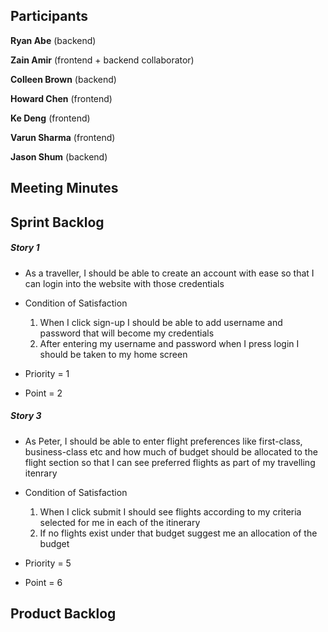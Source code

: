 ## Participants

**Ryan Abe** (backend)

**Zain Amir** (frontend + backend collaborator)

**Colleen Brown** (backend)

**Howard Chen** (frontend)

**Ke Deng** (frontend)

**Varun Sharma** (frontend)

**Jason Shum** (backend)

## Meeting Minutes

## Sprint Backlog

##### Story 1
  - As a traveller, I should be able to create an account with ease so that I can login into the website with those credentials

  - Condition of Satisfaction
      1. When I click sign-up I should be able to add username and password that will become my credentials
      2. After entering my username and password when I press login I should be taken to my home screen

  - Priority = 1
  - Point = 2

##### Story 3
  - As Peter, I should be able to enter flight preferences like first-class, business-class etc and how much of budget should be allocated to the flight section so that I can see preferred flights as part of my travelling itenrary

  - Condition of Satisfaction
      1. When I click submit I should see flights according to my criteria selected for me in each of the itinerary
      2. If no flights exist under that budget suggest me an allocation of the budget

  - Priority = 5
  - Point = 6

## Product Backlog

